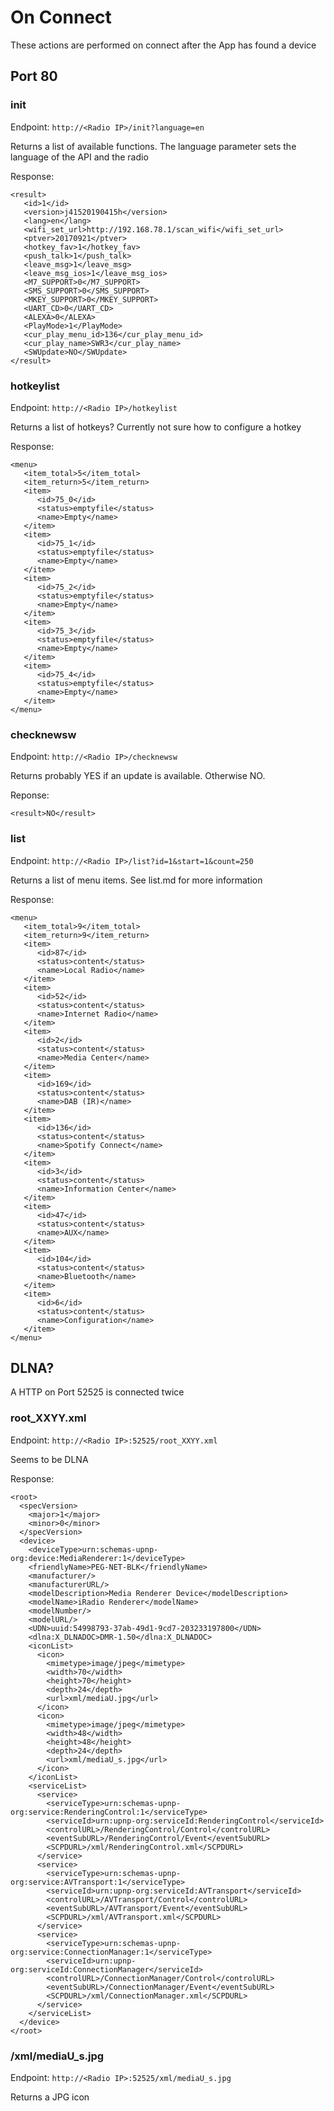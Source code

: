 # On Connect
These actions are performed on connect after the App has found a device

## Port 80
### init
Endpoint: ```http://<Radio IP>/init?language=en```

Returns a list of available functions. The language parameter sets the language of the API and the radio

Response:
```
<result>
   <id>1</id>
   <version>j41520190415h</version>
   <lang>en</lang>
   <wifi_set_url>http://192.168.78.1/scan_wifi</wifi_set_url>
   <ptver>20170921</ptver>
   <hotkey_fav>1</hotkey_fav>
   <push_talk>1</push_talk>
   <leave_msg>1</leave_msg>
   <leave_msg_ios>1</leave_msg_ios>
   <M7_SUPPORT>0</M7_SUPPORT>
   <SMS_SUPPORT>0</SMS_SUPPORT>
   <MKEY_SUPPORT>0</MKEY_SUPPORT>
   <UART_CD>0</UART_CD>
   <ALEXA>0</ALEXA>
   <PlayMode>1</PlayMode>
   <cur_play_menu_id>136</cur_play_menu_id>
   <cur_play_name>SWR3</cur_play_name>
   <SWUpdate>NO</SWUpdate>
</result>
```

### hotkeylist
Endpoint: ```http://<Radio IP>/hotkeylist```

Returns a list of hotkeys? Currently not sure how to configure a hotkey

Response:
```
<menu>
   <item_total>5</item_total>
   <item_return>5</item_return>
   <item>
      <id>75_0</id>
      <status>emptyfile</status>
      <name>Empty</name>
   </item>
   <item>
      <id>75_1</id>
      <status>emptyfile</status>
      <name>Empty</name>
   </item>
   <item>
      <id>75_2</id>
      <status>emptyfile</status>
      <name>Empty</name>
   </item>
   <item>
      <id>75_3</id>
      <status>emptyfile</status>
      <name>Empty</name>
   </item>
   <item>
      <id>75_4</id>
      <status>emptyfile</status>
      <name>Empty</name>
   </item>
</menu>
```

### checknewsw
Endpoint: ```http://<Radio IP>/checknewsw```

Returns probably YES if an update is available. Otherwise NO.

Reponse:
```
<result>NO</result>
```

### list
Endpoint: ```http://<Radio IP>/list?id=1&start=1&count=250```

Returns a list of menu items. See list.md for more information

Response:
```
<menu>
   <item_total>9</item_total>
   <item_return>9</item_return>
   <item>
      <id>87</id>
      <status>content</status>
      <name>Local Radio</name>
   </item>
   <item>
      <id>52</id>
      <status>content</status>
      <name>Internet Radio</name>
   </item>
   <item>
      <id>2</id>
      <status>content</status>
      <name>Media Center</name>
   </item>
   <item>
      <id>169</id>
      <status>content</status>
      <name>DAB (IR)</name>
   </item>
   <item>
      <id>136</id>
      <status>content</status>
      <name>Spotify Connect</name>
   </item>
   <item>
      <id>3</id>
      <status>content</status>
      <name>Information Center</name>
   </item>
   <item>
      <id>47</id>
      <status>content</status>
      <name>AUX</name>
   </item>
   <item>
      <id>104</id>
      <status>content</status>
      <name>Bluetooth</name>
   </item>
   <item>
      <id>6</id>
      <status>content</status>
      <name>Configuration</name>
   </item>
</menu>
```

## DLNA?
A HTTP on Port 52525 is connected twice

### root_XXYY.xml
Endpoint: ```http://<Radio IP>:52525/root_XXYY.xml```

Seems to be DLNA

Response:
```
<root>
  <specVersion>
    <major>1</major>
    <minor>0</minor>
  </specVersion>
  <device>
    <deviceType>urn:schemas-upnp-org:device:MediaRenderer:1</deviceType>
    <friendlyName>PEG-NET-BLK</friendlyName>
    <manufacturer/>
    <manufacturerURL/>
    <modelDescription>Media Renderer Device</modelDescription>
    <modelName>iRadio Renderer</modelName>
    <modelNumber/>
    <modelURL/>
    <UDN>uuid:54998793-37ab-49d1-9cd7-203233197800</UDN>
    <dlna:X_DLNADOC>DMR-1.50</dlna:X_DLNADOC>
    <iconList>
      <icon>
        <mimetype>image/jpeg</mimetype>
        <width>70</width>
        <height>70</height>
        <depth>24</depth>
        <url>xml/mediaU.jpg</url>
      </icon>
      <icon>
        <mimetype>image/jpeg</mimetype>
        <width>48</width>
        <height>48</height>
        <depth>24</depth>
        <url>xml/mediaU_s.jpg</url>
      </icon>
    </iconList>
    <serviceList>
      <service>
        <serviceType>urn:schemas-upnp-org:service:RenderingControl:1</serviceType>
        <serviceId>urn:upnp-org:serviceId:RenderingControl</serviceId>
        <controlURL>/RenderingControl/Control</controlURL>
        <eventSubURL>/RenderingControl/Event</eventSubURL>
        <SCPDURL>/xml/RenderingControl.xml</SCPDURL>
      </service>
      <service>
        <serviceType>urn:schemas-upnp-org:service:AVTransport:1</serviceType>
        <serviceId>urn:upnp-org:serviceId:AVTransport</serviceId>
        <controlURL>/AVTransport/Control</controlURL>
        <eventSubURL>/AVTransport/Event</eventSubURL>
        <SCPDURL>/xml/AVTransport.xml</SCPDURL>
      </service>
      <service>
        <serviceType>urn:schemas-upnp-org:service:ConnectionManager:1</serviceType>
        <serviceId>urn:upnp-org:serviceId:ConnectionManager</serviceId>
        <controlURL>/ConnectionManager/Control</controlURL>
        <eventSubURL>/ConnectionManager/Event</eventSubURL>
        <SCPDURL>/xml/ConnectionManager.xml</SCPDURL>
      </service>
    </serviceList>
  </device>
</root>
```

### /xml/mediaU_s.jpg
Endpoint: ```http://<Radio IP>:52525/xml/mediaU_s.jpg```

Returns a JPG icon
